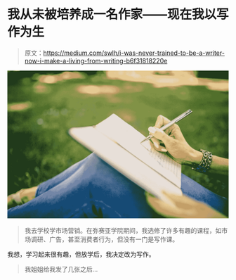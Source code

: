 # 我从未被培养成一名作家——现在我以写作为生

> 原文：<https://medium.com/swlh/i-was-never-trained-to-be-a-writer-now-i-make-a-living-from-writing-b6f31818220e>

![](img/aaec9a3e3175b8ec15e2e5d7317a2d63.png)

> 我去学校学市场营销。在弥赛亚学院期间，我选修了许多有趣的课程，如市场调研、广告，甚至消费者行为，但没有一门是写作课。

我想，学习起来很有趣，但放学后，我决定改为写作。

> 我姐姐给我发了几张之后…